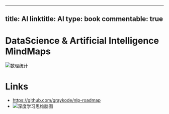 
---
title: AI
linktitle: AI
type: book
commentable: true
---

# DataScience & Artificial Intelligence MindMaps

![数理统计](https://ngte-superbed.oss-cn-beijing.aliyuncs.com/superbed/2021/08/14/611770ad5132923bf8e506b4.jpg)

# Links

- https://github.com/graykode/nlp-roadmap
- ![深度学习思维脑图](http://rdc.hundsun.com/portal/data/upload/201703/f_44148eb8dbcb119563182ec26adad049.gif)

    